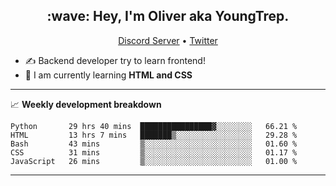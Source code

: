 <h2 align="center">:wave: Hey, I'm Oliver aka YoungTrep.</h2>
<p align="center">
  <a href="https://discord.gg/CfRPnCDEaN">Discord Server</a> •
  <a href="https://twitter.com/trep_young">Twitter</a>
</p>

- ✍️ Backend developer try to learn frontend!
- 📝 I am currently learning **HTML and CSS**

-------

📈 **Weekly development breakdown**
<!--START_SECTION:waka-->
```text
Python       29 hrs 40 mins  ████████████████▓░░░░░░░░   66.21 % 
HTML         13 hrs 7 mins   ███████▒░░░░░░░░░░░░░░░░░   29.28 % 
Bash         43 mins         ▒░░░░░░░░░░░░░░░░░░░░░░░░   01.60 % 
CSS          31 mins         ▒░░░░░░░░░░░░░░░░░░░░░░░░   01.17 % 
JavaScript   26 mins         ▒░░░░░░░░░░░░░░░░░░░░░░░░   01.00 % 
```
<!--END_SECTION:waka-->

-------
